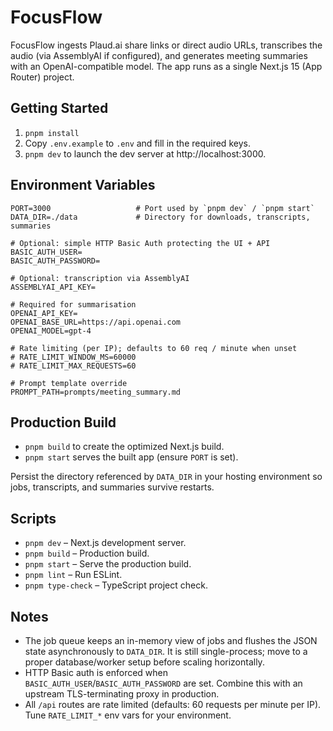 # FocusFlow

FocusFlow ingests Plaud.ai share links or direct audio URLs, transcribes the audio (via AssemblyAI if configured), and generates meeting summaries with an OpenAI-compatible model. The app runs as a single Next.js 15 (App Router) project.

## Getting Started

1. `pnpm install`
2. Copy `.env.example` to `.env` and fill in the required keys.
3. `pnpm dev` to launch the dev server at http://localhost:3000.

## Environment Variables

```
PORT=3000                   # Port used by `pnpm dev` / `pnpm start`
DATA_DIR=./data             # Directory for downloads, transcripts, summaries

# Optional: simple HTTP Basic Auth protecting the UI + API
BASIC_AUTH_USER=
BASIC_AUTH_PASSWORD=

# Optional: transcription via AssemblyAI
ASSEMBLYAI_API_KEY=

# Required for summarisation
OPENAI_API_KEY=
OPENAI_BASE_URL=https://api.openai.com
OPENAI_MODEL=gpt-4

# Rate limiting (per IP); defaults to 60 req / minute when unset
# RATE_LIMIT_WINDOW_MS=60000
# RATE_LIMIT_MAX_REQUESTS=60

# Prompt template override
PROMPT_PATH=prompts/meeting_summary.md
```

## Production Build

- `pnpm build` to create the optimized Next.js build.
- `pnpm start` serves the built app (ensure `PORT` is set).

Persist the directory referenced by `DATA_DIR` in your hosting environment so jobs, transcripts, and summaries survive restarts.

## Scripts

- `pnpm dev` – Next.js development server.
- `pnpm build` – Production build.
- `pnpm start` – Serve the production build.
- `pnpm lint` – Run ESLint.
- `pnpm type-check` – TypeScript project check.

## Notes

- The job queue keeps an in-memory view of jobs and flushes the JSON state asynchronously to `DATA_DIR`. It is still single-process; move to a proper database/worker setup before scaling horizontally.
- HTTP Basic auth is enforced when `BASIC_AUTH_USER`/`BASIC_AUTH_PASSWORD` are set. Combine this with an upstream TLS-terminating proxy in production.
- All `/api` routes are rate limited (defaults: 60 requests per minute per IP). Tune `RATE_LIMIT_*` env vars for your environment.
